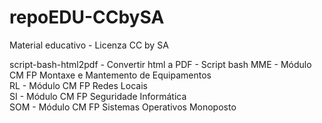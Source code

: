 # repoEDU-CCbySA
Material educativo - Licenza CC by SA

script-bash-html2pdf - Convertir html a PDF - Script bash
MME - Módulo CM FP Montaxe e Mantemento de Equipamentos<br />
RL  - Módulo CM FP Redes Locais<br />
SI  - Módulo CM FP Seguridade Informática<br />
SOM - Módulo CM FP Sistemas Operativos Monoposto
